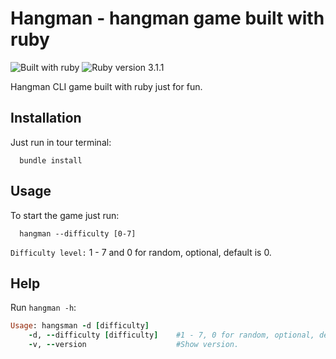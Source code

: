 # Hangman - hangman game built with ruby
![Built with ruby](https://img.shields.io/badge/built%20with-ruby-red)
![Ruby version 3.1.1](https://img.shields.io/badge/ruby%20version-3.1.3-brightgreen)

Hangman CLI game built with ruby just for fun.

## Installation
Just run in tour terminal:
```
  bundle install
```

## Usage
To start the game just run:
```
  hangman --difficulty [0-7] 
```

`Difficulty level:` 1 - 7 and 0 for random, optional, default is 0.

## Help

Run `hangman -h`:

```ruby
Usage: hangsman -d [difficulty]
    -d, --difficulty [difficulty]    #1 - 7, 0 for random, optional, default is 0.
    -v, --version                    #Show version.
```
